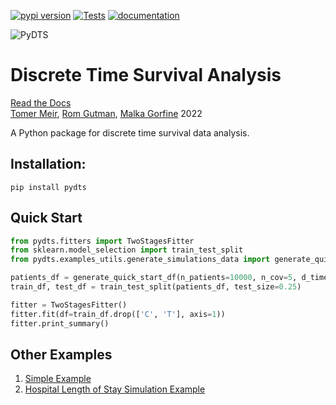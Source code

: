 [![pypi version](https://img.shields.io/pypi/v/pydts)](https://pypi.org/project/pydts/)
[![Tests](https://github.com/tomer1812/pydts/workflows/Tests/badge.svg)](https://github.com/tomer1812/pydts/actions?workflow=Tests)
[![documentation](https://img.shields.io/badge/docs-mkdocs%20material-blue.svg?style=flat)](https://tomer1812.github.io/pydts)

![PyDTS](docs/dtsicon.svg=100x60)  
# Discrete Time Survival Analysis  
[Read the Docs](https://tomer1812.github.io/pydts/)  
[Tomer Meir](https://tomer1812.github.io/), [Rom Gutman](https://github.com/RomGutman), [Malka Gorfine](https://www.tau.ac.il/~gorfinem/) 2022

A Python package for discrete time survival data analysis.

## Installation:
```console
pip install pydts
```

## Quick Start

```python
from pydts.fitters import TwoStagesFitter
from sklearn.model_selection import train_test_split
from pydts.examples_utils.generate_simulations_data import generate_quick_start_df

patients_df = generate_quick_start_df(n_patients=10000, n_cov=5, d_times=30, j_events=2, pid_col='pid', seed=0)
train_df, test_df = train_test_split(patients_df, test_size=0.25)

fitter = TwoStagesFitter()
fitter.fit(df=train_df.drop(['C', 'T'], axis=1))
fitter.print_summary()

```

## Other Examples
1. [Simple Example](https://tomer1812.github.io/pydts/Simple%20Simulation/)
2. [Hospital Length of Stay Simulation Example](https://tomer1812.github.io/pydts/SimulatedDataset/)
